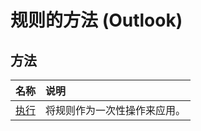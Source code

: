 
# 规则的方法 (Outlook)

## 方法



|**名称**|**说明**|
|:-----|:-----|
|[执行](487abb6f-9003-04a4-f4e2-3f66b3ba5a52.md)|将规则作为一次性操作来应用。|
